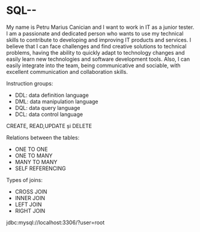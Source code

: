 # SQL--

My name is Petru Marius Canician and I want to work in IT as a junior tester. I am a passionate and dedicated person who wants to use my technical skills to contribute to developing and improving IT products and services.
I believe that I can face challenges and find creative solutions to technical problems, having the ability to quickly adapt to technology changes and easily learn new technologies and software development tools. 
Also, I can easily integrate into the team, being communicative and sociable, with excellent communication and collaboration skills.


Instruction groups:
- DDL: data definition language
- DML: data manipulation language
- DQL: data query language
- DCL: data control language

CREATE, READ,UPDATE și DELETE


Relations between the tables:

- ONE TO ONE
- ONE TO MANY
- MANY TO MANY
- SELF REFERENCING

Types of joins:

- CROSS JOIN
- INNER JOIN
- LEFT JOIN
- RIGHT JOIN

jdbc:mysql://localhost:3306/?user=root
